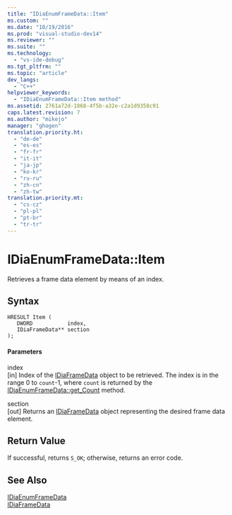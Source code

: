 ```yaml
---
title: "IDiaEnumFrameData::Item"
ms.custom: ""
ms.date: "10/19/2016"
ms.prod: "visual-studio-dev14"
ms.reviewer: ""
ms.suite: ""
ms.technology: 
  - "vs-ide-debug"
ms.tgt_pltfrm: ""
ms.topic: "article"
dev_langs: 
  - "C++"
helpviewer_keywords: 
  - "IDiaEnumFrameData::Item method"
ms.assetid: 2761a72d-1868-4f5b-a32e-c2a1d9358c91
caps.latest.revision: 7
ms.author: "mikejo"
manager: "ghogen"
translation.priority.ht: 
  - "de-de"
  - "es-es"
  - "fr-fr"
  - "it-it"
  - "ja-jp"
  - "ko-kr"
  - "ru-ru"
  - "zh-cn"
  - "zh-tw"
translation.priority.mt: 
  - "cs-cz"
  - "pl-pl"
  - "pt-br"
  - "tr-tr"
---
```

# IDiaEnumFrameData::Item
Retrieves a frame data element by means of an index.  
  
## Syntax  
  
```cpp#  
HRESULT Item (   
   DWORD           index,  
   IDiaFrameData** section  
);  
```  
  
#### Parameters  
 index  
 [in] Index of the [IDiaFrameData](../debug-interface-access/idiaframedata.md) object to be retrieved. The index is in the range 0 to `count`-1, where `count` is returned by the [IDiaEnumFrameData::get_Count](../debug-interface-access/idiaenumframedata--get_count.md) method.  
  
 section  
 [out] Returns an [IDiaFrameData](../debug-interface-access/idiaframedata.md) object representing the desired frame data element.  
  
## Return Value  
 If successful, returns `S_OK`; otherwise, returns an error code.  
  
## See Also  
 [IDiaEnumFrameData](../debug-interface-access/idiaenumframedata.md)   
 [IDiaFrameData](../debug-interface-access/idiaframedata.md)